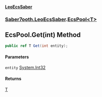 #### [LeoEcsSaber](index.md 'index')
### [Saber7ooth.LeoEcsSaber](Saber7ooth.LeoEcsSaber.md 'Saber7ooth.LeoEcsSaber').[EcsPool&lt;T&gt;](EcsPool_T_.md 'Saber7ooth.LeoEcsSaber.EcsPool<T>')

## EcsPool<T>.Get(int) Method

```csharp
public ref T Get(int entity);
```
#### Parameters

<a name='Saber7ooth.LeoEcsSaber.EcsPool_T_.Get(int).entity'></a>

`entity` [System.Int32](https://docs.microsoft.com/en-us/dotnet/api/System.Int32 'System.Int32')

#### Returns
[T](EcsPool_T_.md#Saber7ooth.LeoEcsSaber.EcsPool_T_.T 'Saber7ooth.LeoEcsSaber.EcsPool<T>.T')